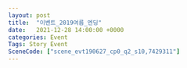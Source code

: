 ```yaml
---
layout: post
title:  "이벤트_2019여름_엔딩"
date:   2021-12-28 14:00:00 +0000
categories: Event
Tags: Story Event
SceneCode: ["scene_evt190627_cp0_q2_s10,7429311"]
---
```

